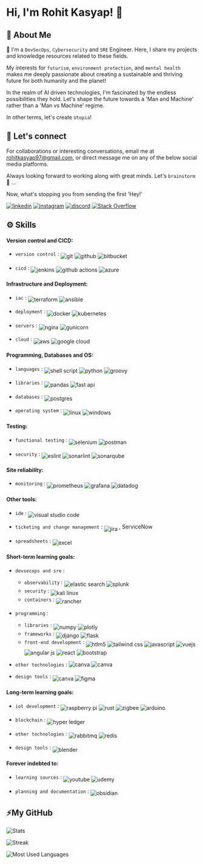 # Hi, I'm Rohit Kasyap! 👋
## 🚀 **About Me**

👋 I'm a `DevSecOps`, `Cybersecurity` and `SRE` Engineer. Here, I share my projects and knowledge resources related to these fields.

My interests for `futurism`, `environment protection`, and `mental health` makes me deeply passionate about creating a sustainable and thriving future for both humanity and the planet!

In the realm of AI driven technologies, I'm fascinated by the endless possibilities they hold. 
Let's shape the future towards a 'Man and Machine' rather than a 'Man vs Machine' regime. 

In other terms, let's create `Utopia`!

## 🔗 **Let's connect**
For collaborations or interesting conversations, email me at rohitkasyap97@gmail.com, or direct message  me on any of the below social media platforms. 

Always looking forward to working along with great minds. Let's `brainstorm` 🧠 ...

Now, what's stopping you from sending the first 'Hey!'

[![linkedin](https://img.shields.io/badge/linkedin-0A66C2?style=for-the-badge&logo=linkedin&logoColor=white)](https://www.linkedin.com/in/rohitkasyap/)
[![instagram](https://img.shields.io/badge/Instagram-%23E4405F.svg?style=for-the-badge&logo=Instagram&logoColor=white)](https://www.instagram.com/rohitkasyap_/)
[![discord](https://img.shields.io/badge/Discord-%235865F2.svg?style=for-the-badge&logo=discord&logoColor=white)](https://discordapp.com/users/rohitkasyap_)
[![Stack Overflow](https://img.shields.io/badge/-Stackoverflow-FE7A16?style=for-the-badge&logo=stack-overflow&logoColor=white)](https://meta.stackoverflow.com/users/14165445/rohit-kasyap)

## ⚙️ **Skills**
#### **Version control and CICD:**

- `version control` : <img align="middle" alt="git" src="https://img.shields.io/badge/git-%23F05033.svg?style=for-the-badge&logo=git&logoColor=white"/> <img align="middle" alt="github" src="https://img.shields.io/badge/github-%23121011.svg?style=for-the-badge&logo=github&logoColor=white"/> <img align="middle" alt="bitbucket" src="https://img.shields.io/badge/bitbucket-%230047B3.svg?style=for-the-badge&logo=bitbucket&logoColor=white"/>

- `cicd` : <img align="middle" alt="jenkins" src="https://img.shields.io/badge/jenkins-%232C5263.svg?style=for-the-badge&logo=jenkins&logoColor=white"/> <img align="middle" alt="github actions" src="https://img.shields.io/badge/github%20actions-%232671E5.svg?style=for-the-badge&logo=githubactions&logoColor=white"/>  <img align="middle" alt="azure" src="https://img.shields.io/badge/azure-%230072C6.svg?style=for-the-badge&logo=microsoftazure&logoColor=white"/>


#### **Infrastructure and Deployment:**

- `iac` : <img align="middle" alt="terraform" src="https://img.shields.io/badge/terraform-%235835CC.svg?style=for-the-badge&logo=terraform&logoColor=white"/> <img align="middle" alt="ansible" src="https://img.shields.io/badge/ansible-%231A1918.svg?style=for-the-badge&logo=ansible&logoColor=white"/>

- `deployment` : <img align="middle" alt="docker" src="https://img.shields.io/badge/docker-%230db7ed.svg?style=for-the-badge&logo=docker&logoColor=white"/> <img align="middle" alt="kubernetes" src="https://img.shields.io/badge/kubernetes-%23326ce5.svg?style=for-the-badge&logo=kubernetes&logoColor=white"/>

- `servers` : <img align="middle" alt="nginx" src="https://img.shields.io/badge/nginx-%23009639.svg?style=for-the-badge&logo=nginx&logoColor=white"/> <img align="middle" alt="gunicorn" src="https://img.shields.io/badge/gunicorn-%298729.svg?style=for-the-badge&logo=gunicorn&logoColor=white"/>

- `cloud` : <img align="middle" alt="aws" src="https://img.shields.io/badge/AWS-%23FF9900.svg?style=for-the-badge&logo=amazon-aws&logoColor=white"/> <img align="middle" alt="google cloud" src="https://img.shields.io/badge/GoogleCloud-%234285F4.svg?style=for-the-badge&logo=google-cloud&logoColor=white"/>


#### **Programming, Databases and OS:**

- `languages` : <img align="middle" alt="shell script" src="https://img.shields.io/badge/shell_script-%23121011.svg?style=for-the-badge&logo=gnu-bash&logoColor=white"/> <img align="middle" alt="python" src="https://img.shields.io/badge/python-3670A0?style=for-the-badge&logo=python&logoColor=ffdd54"/> <img align="middle" alt="groovy" src="https://img.shields.io/badge/Apache%20Groovy-4298B8.svg?style=for-the-badge&logo=Apache+Groovy&logoColor=white"/>

- `libraries` : <img align="middle" alt="pandas" src="https://img.shields.io/badge/pandas-%23150458.svg?style=for-the-badge&logo=pandas&logoColor=white"/> <img align="middle" alt="fast api" src="https://img.shields.io/badge/FastAPI-005571?style=for-the-badge&logo=fastapi"/>

- `databases` : <img align="middle" alt="postgres" src="https://img.shields.io/badge/postgres-%23316192.svg?style=for-the-badge&logo=postgresql&logoColor=white"/>

- `operating system` : <img align="middle" alt="linux" src="https://img.shields.io/badge/Linux-FCC624?style=for-the-badge&logo=linux&logoColor=black"/> <img align="middle" alt="windows" src="https://img.shields.io/badge/Windows-0078D6?style=for-the-badge&logo=windows&logoColor=white"/>

#### **Testing:**

- `functional testing` : <img align="middle" alt="selenium" src="https://img.shields.io/badge/-selenium-%43B02A?style=for-the-badge&logo=selenium&logoColor=white"/> <img align="middle" alt="postman" src="https://img.shields.io/badge/Postman-FF6C37?style=for-the-badge&logo=postman&logoColor=white"/>

- `security` : <img align="middle" alt="eslint" src="https://img.shields.io/badge/ESLint-4B3263?style=for-the-badge&logo=eslint&logoColor=white"/> <img align="middle" alt="sonarlint" src="https://img.shields.io/badge/SonarLint-CB2029?style=for-the-badge&logo=SONARLINT&logoColor=white"/> <img align="middle" alt="sonarqube" src="https://img.shields.io/badge/SonarQube-black?style=for-the-badge&logo=sonarqube&logoColor=4E9BCD"/>

#### **Site reliability:**

- `monitoring` : <img align="middle" alt="prometheus" src="https://img.shields.io/badge/Prometheus-E6522C?style=for-the-badge&logo=Prometheus&logoColor=white"/> <img align="middle" alt="grafana" src="https://img.shields.io/badge/grafana-%23F46800.svg?style=for-the-badge&logo=grafana&logoColor=white"/> <img align="middle" alt="datadog" src="https://img.shields.io/badge/datadog-%23632CA6.svg?style=for-the-badge&logo=datadog&logoColor=white"/>


#### **Other tools:**

- `ide` : <img align="middle" alt="visual studio code" src="https://img.shields.io/badge/Visual%20Studio%20Code-0078d7.svg?style=for-the-badge&logo=visual-studio-code&logoColor=white"/>

- `ticketing and change management` : <img align="middle" alt="jira" src="https://img.shields.io/badge/jira-%230A0FFF.svg?style=for-the-badge&logo=jira&logoColor=white"/> , ServiceNow

- `spreadsheets` : <img align="middle" alt="excel" src="https://img.shields.io/badge/Microsoft_Excel-217346?style=for-the-badge&logo=microsoft-excel&logoColor=white"/>


#### **Short-term learning goals:**

- `devsecops and sre` : 
    - `observability` : <img align="middle" alt="elastic search" src="https://img.shields.io/badge/-ElasticSearch-005571?style=for-the-badge&logo=elasticsearch"/> <img align="middle" alt="splunk" src="https://img.shields.io/badge/splunk-%23000000.svg?style=for-the-badge&logo=splunk&logoColor=white"/>
    - `security` : <img align="middle" alt="kali linux" src="https://img.shields.io/badge/Kali-268BEE?style=for-the-badge&logo=kalilinux&logoColor=white"/>
    - `containers` : <img align="middle" alt="rancher" src="https://img.shields.io/badge/rancher-%230075A8.svg?style=for-the-badge&logo=rancher&logoColor=white"/>  

- `programming` : 
    - `libraries` : <img align="middle" alt="numpy" src="https://img.shields.io/badge/numpy-%23013243.svg?style=for-the-badge&logo=numpy&logoColor=white"/> <img align="middle" alt="plotly" src="https://img.shields.io/badge/Plotly-%233F4F75.svg?style=for-the-badge&logo=plotly&logoColor=white"/>
    - `frameworks` : <img align="middle" alt="django" src="https://img.shields.io/badge/django-%23092E20.svg?style=for-the-badge&logo=django&logoColor=white"/> <img align="middle" alt="flask" src="https://img.shields.io/badge/flask-%23000.svg?style=for-the-badge&logo=flask&logoColor=white"/> 
    - `front-end development` : <img align="middle" alt="htlm5" src="https://img.shields.io/badge/html5-%23E34F26.svg?style=for-the-badge&logo=html5&logoColor=white"/> <img align="middle" alt="tailwind css" src="https://img.shields.io/badge/tailwindcss-%2338B2AC.svg?style=for-the-badge&logo=tailwind-css&logoColor=white"/> <img align="middle" alt="javascript" src="https://img.shields.io/badge/javascript-%23323330.svg?style=for-the-badge&logo=javascript&logoColor=%23F7DF1E"/> <img align="middle" alt="vuejs" src="https://img.shields.io/badge/vuejs-%2335495e.svg?style=for-the-badge&logo=vuedotjs&logoColor=%234FC08D"/> <img align="middle" alt="angular js" src="https://img.shields.io/badge/angular.js-%23E23237.svg?style=for-the-badge&logo=angularjs&logoColor=white"/> <img align="middle" alt="react" src="https://img.shields.io/badge/react-%2320232a.svg?style=for-the-badge&logo=react&logoColor=%2361DAFB"/> <img align="middle" alt="bootstrap" src="https://img.shields.io/badge/bootstrap-%238511FA.svg?style=for-the-badge&logo=bootstrap&logoColor=white"/>

- `other technologies` : <img align="powerbi" alt="canva" src="https://img.shields.io/badge/power_bi-F2C811?style=for-the-badge&logo=powerbi&logoColor=black"/> <img align="vercel" alt="canva" src="https://img.shields.io/badge/vercel-%23000000.svg?style=for-the-badge&logo=vercel&logoColor=white"/>

- `design tools` : <img align="middle" alt="canva" src="https://img.shields.io/badge/Canva-%2300C4CC.svg?style=for-the-badge&logo=Canva&logoColor=white"/> <img align="middle" alt="figma" src="https://img.shields.io/badge/figma-%23F24E1E.svg?style=for-the-badge&logo=figma&logoColor=white"/>

#### **Long-term learning goals:**

- `iot development` : <img align="middle" alt="raspberry pi" src="https://img.shields.io/badge/-RaspberryPi-C51A4A?style=for-the-badge&logo=Raspberry-Pi"/> <img align="middle" alt="rust" src="https://img.shields.io/badge/rust-%23000000.svg?style=for-the-badge&logo=rust&logoColor=white"/> <img align="middle" alt="zigbee" src="https://img.shields.io/badge/zigbee-%23EB0443.svg?style=for-the-badge&logo=zigbee&logoColor=white"/> <img align="middle" alt="arduino" src="https://img.shields.io/badge/-Arduino-00979D?style=for-the-badge&logo=Arduino&logoColor=white"/> 

- `blockchain` : <img align="middle" alt="hyper ledger" src="https://img.shields.io/badge/hyperledger-2F3134?style=for-the-badge&logo=hyperledger&logoColor=white"/>

- `other technologies` : <img align="middle" alt="rabbitmq" src="https://img.shields.io/badge/Rabbitmq-FF6600?style=for-the-badge&logo=rabbitmq&logoColor=white"/> <img align="middle" alt="redis" src="https://img.shields.io/badge/redis-%23DD0031.svg?style=for-the-badge&logo=redis&logoColor=white"/>

- `design tools` : <img align="middle" alt="blender" src="https://img.shields.io/badge/blender-%23F5792A.svg?style=for-the-badge&logo=blender&logoColor=white"/>

#### **Forever indebted to:**

- `learning sources` : <img align="middle" alt="youtube" src="https://img.shields.io/badge/YouTube-%23FF0000.svg?style=for-the-badge&logo=YouTube&logoColor=white"/> <img align="middle" alt="udemy" src="https://img.shields.io/badge/Udemy-A435F0?style=for-the-badge&logo=Udemy&logoColor=white"/>

- `planning and documentation` : <img align="middle" alt="obsidian" src="https://img.shields.io/badge/Obsidian-%23483699.svg?style=for-the-badge&logo=obsidian&logoColor=white"/>

## ⚡️**My GitHub**

![Stats](https://github-readme-stats.vercel.app/api?username=rohitkasyap-git&hide=stars&count_private=true&show_icons=true&theme=algolia&border_radius=20)

![Streak](https://streak-stats.demolab.com?user=rohitkasyap-git&count_private=true&theme=algolia&border_radius=20)

![Most Used Languages](https://github-readme-stats.vercel.app/api/top-langs/?username=rohitkasyap-git&layout=compact&show_icons=true&theme=algolia&border_radius=20)
